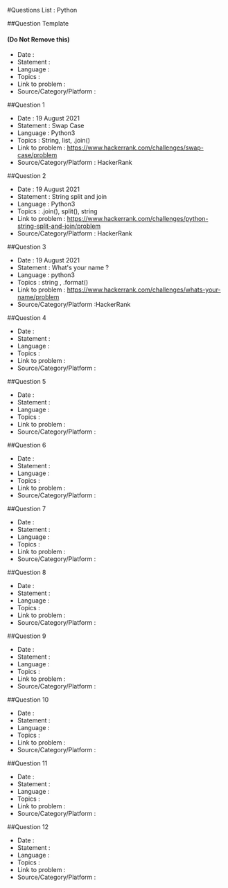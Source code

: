 #Questions List : Python

##Question Template 
#### (Do Not Remove this)
- Date : 
- Statement : 
- Language :
- Topics :
- Link to problem :
- Source/Category/Platform :

##Question 1
- Date : 19 August 2021
- Statement : Swap Case 
- Language : Python3
- Topics : String, list, .join()
- Link to problem : https://www.hackerrank.com/challenges/swap-case/problem
- Source/Category/Platform : HackerRank

##Question 2
- Date : 19 August 2021
- Statement : String split and join
- Language : Python3
- Topics : .join(), split(), string
- Link to problem : https://www.hackerrank.com/challenges/python-string-split-and-join/problem
- Source/Category/Platform : HackerRank

##Question 3
- Date : 19 August 2021
- Statement : What's your name ?
- Language : python3
- Topics : string , .format()
- Link to problem : https://www.hackerrank.com/challenges/whats-your-name/problem
- Source/Category/Platform :HackerRank

##Question 4
- Date : 
- Statement : 
- Language :
- Topics :
- Link to problem :
- Source/Category/Platform :

##Question 5
- Date : 
- Statement : 
- Language :
- Topics :
- Link to problem :
- Source/Category/Platform :

##Question 6
- Date : 
- Statement : 
- Language :
- Topics :
- Link to problem :
- Source/Category/Platform :

##Question 7
- Date : 
- Statement : 
- Language :
- Topics :
- Link to problem :
- Source/Category/Platform :

##Question 8
- Date : 
- Statement : 
- Language :
- Topics :
- Link to problem :
- Source/Category/Platform :

##Question 9
- Date : 
- Statement : 
- Language :
- Topics :
- Link to problem :
- Source/Category/Platform :

##Question 10
- Date : 
- Statement : 
- Language :
- Topics :
- Link to problem :
- Source/Category/Platform :

##Question 11
- Date : 
- Statement : 
- Language :
- Topics :
- Link to problem :
- Source/Category/Platform :

##Question 12
- Date : 
- Statement : 
- Language :
- Topics :
- Link to problem :
- Source/Category/Platform :

